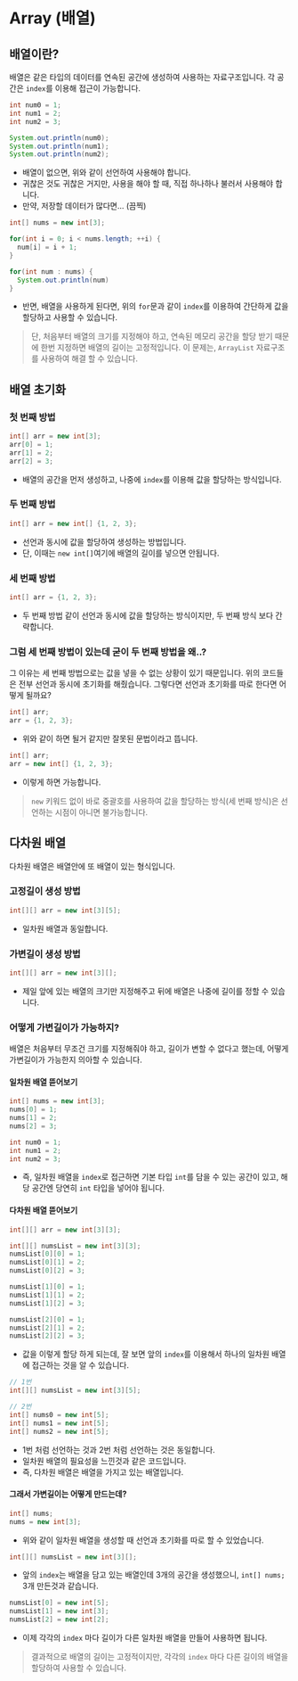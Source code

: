 # Array (배열)

## 배열이란?

배열은 같은 타입의 데이터를 연속된 공간에 생성하여 사용하는 자료구조입니다.
각 공간은 `index`를 이용해 접근이 가능합니다.

```java
int num0 = 1;
int num1 = 2;
int num2 = 3;

System.out.println(num0);
System.out.println(num1);
System.out.println(num2);
```

- 배열이 없으면, 위와 같이 선언하여 사용해야 합니다.
- 귀찮은 것도 귀찮은 거지만, 사용을 해야 할 때, 직접 하나하나 불러서 사용해야 합니다.
- 만약, 저장할 데이터가 많다면... (끔찍)

```java
int[] nums = new int[3];

for(int i = 0; i < nums.length; ++i) {
  num[i] = i + 1;
}

for(int num : nums) {
  System.out.println(num)
}
```

- 반면, 배열을 사용하게 된다면, 위의 `for`문과 같이 `index`를 이용하여 간단하게 값을 할당하고 사용할 수 있습니다.

> 단, 처음부터 배열의 크기를 지정해야 하고, 연속된 메모리 공간을 할당 받기 때문에 한번 지정하면 배열의 길이는 고정적입니다.
> 이 문제는, `ArrayList` 자료구조를 사용하여 해결 할 수 있습니다.

## 배열 초기화

### 첫 번째 방법

```java
int[] arr = new int[3];
arr[0] = 1;
arr[1] = 2;
arr[2] = 3;
```

- 배열의 공간을 먼저 생성하고, 나중에 `index`를 이용해 값을 할당하는 방식입니다.

### 두 번째 방법

```java
int[] arr = new int[] {1, 2, 3};
```

- 선언과 동시에 값을 할당하여 생성하는 방법입니다.
- 단, 이때는 `new int[]`여기에 배열의 길이를 넣으면 안됩니다.

### 세 번째 방법

```java
int[] arr = {1, 2, 3};
```

- 두 번째 방법 같이 선언과 동시에 값을 할당하는 방식이지만, 두 번째 방식 보다 간략합니다.

### 그럼 세 번째 방법이 있는데 굳이 두 번째 방법을 왜..?

그 이유는 세 번째 방법으로는 값을 넣을 수 없는 상황이 있기 때문입니다.
위의 코드들은 전부 선언과 동시에 초기화를 해줬습니다.
그렇다면 선언과 초기화를 따로 한다면 어떻게 될까요?

```java
int[] arr;
arr = {1, 2, 3};
```

- 위와 같이 하면 될거 같지만 잘못된 문법이라고 뜹니다.

```java
int[] arr;
arr = new int[] {1, 2, 3};
```

- 이렇게 하면 가능합니다.

> `new` 키워드 없이 바로 중괄호를 사용하여 값을 할당하는 방식(세 번째 방식)은 선언하는 시점이 아니면 불가능합니다.

## 다차원 배열

다차원 배열은 배열안에 또 배열이 있는 형식입니다.

### 고정길이 생성 방법

```java
int[][] arr = new int[3][5];
```

- 일차원 배열과 동일합니다.

### 가변길이 생성 방법

```java
int[][] arr = new int[3][];
```

- 제일 앞에 있는 배열의 크기만 지정해주고 뒤에 배열은 나중에 길이를 정할 수 있습니다.

### 어떻게 가변길이가 가능하지?

배열은 처음부터 무조건 크기를 지정해줘야 하고, 길이가 변할 수 없다고 했는데, 어떻게 가변길이가 가능한지 의아할 수 있습니다.

#### 일차원 배열 뜯어보기

```java
int[] nums = new int[3];
nums[0] = 1;
nums[1] = 2;
nums[2] = 3;

int num0 = 1;
int num1 = 2;
int num2 = 3;
```

- 즉, 일차원 배열을 `index`로 접근하면 기본 타입 `int`를 담을 수 있는 공간이 있고,
해당 공간엔 당연히 `int` 타입을 넣어야 됩니다.

#### 다차원 배열 뜯어보기

```java
int[][] arr = new int[3][3];

int[][] numsList = new int[3][3];
numsList[0][0] = 1;
numsList[0][1] = 2;
numsList[0][2] = 3;

numsList[1][0] = 1;
numsList[1][1] = 2;
numsList[1][2] = 3;

numsList[2][0] = 1;
numsList[2][1] = 2;
numsList[2][2] = 3;
```

- 값을 이렇게 할당 하게 되는데, 잘 보면 앞의 `index`를 이용해서 하나의 일차원 배열에 접근하는 것을 알 수 있습니다.

```java
// 1번
int[][] numsList = new int[3][5];

// 2번
int[] nums0 = new int[5];  
int[] nums1 = new int[5];
int[] nums2 = new int[5];
```

- 1번 처럼 선언하는 것과 2번 처럼 선언하는 것은 동일합니다.
- 일차원 배열의 필요성을 느낀것과 같은 코드입니다.
- 즉, 다차원 배열은 배열을 가지고 있는 배열입니다.

#### 그래서 가변길이는 어떻게 만드는데?

```java
int[] nums;
nums = new int[3];
```

- 위와 같이 일차원 배열을 생성할 때 선언과 초기화를 따로 할 수 있었습니다.

```java
int[][] numsList = new int[3][];
```

- 앞의 `index`는 배열을 담고 있는 배열인데 3개의 공간을 생성했으니, `int[] nums;` 3개 만든것과 같습니다.

```java
numsList[0] = new int[5];
numsList[1] = new int[3];
numsList[2] = new int[2];
```

- 이제 각각의 `index` 마다 길이가 다른 일차원 배열을 만들어 사용하면 됩니다.

> 결과적으로 배열의 길이는 고정적이지만, 각각의 `index` 마다 다른 길이의 배열을 할당하여 사용할 수 있습니다.